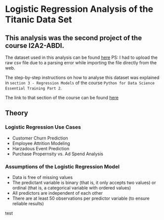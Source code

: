 # Logistic Regression Analysis of the Titanic Data Set

## This analysis was the second project of the course I2A2-ABDI.
The dataset used in this analysis can be found [here](https://github.com/vsvasconcelos/i2a2/blob/main/titanic-data.csv) PS: I had to upload the raw csv file due to a parsing error while importing the file directly from the web.

The step-by-step instructions on how to analyse this dataset was explained in `section 3 - Regression Models` of the course `Python for Data Science Essential Training Part 2`.

The link to that section of the course can be found [here](https://www.linkedin.com/learning/python-for-data-science-essential-training-part-2/logistic-regression-concepts?autoplay=true&contextUrn=urn%3Ali%3AlyndaLearningPath%3A5b61ea25498e580437e51859&resume=false)

## Theory

### Logistic Regression Use Cases

* Customer Churn Prediction
* Employee Attrition Modeling
* Harzadous Event Prediction
* Purchase Propernsity vs. Ad Spend Analysis

### Assumptions of the Logistic Regression Model

* Data is free of missing values
* The predictant variable is binary (that is, it only accepts two values) or ordinal (that is, a categorical variable with ordered values)
* All predictors are independent of each other
* There are at least 50 observations per predictor variable (to ensure reliable results)

test